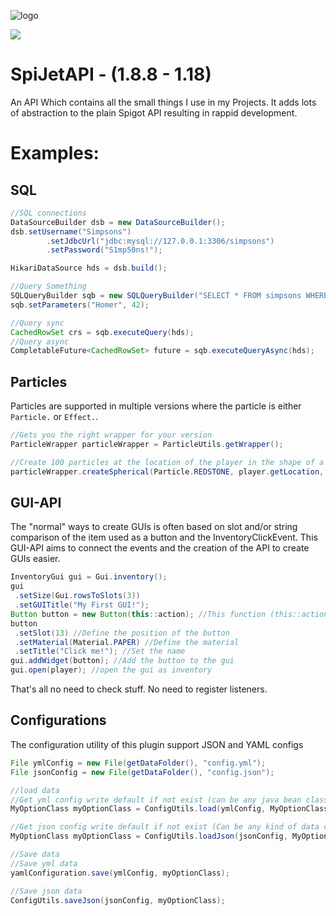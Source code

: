 ![logo](https://raw.githubusercontent.com/worldOneo/SpiJetAPI/master/resources/Logo.png)

[![](https://jitpack.io/v/worldOneo/SpiJetAPI.svg)](https://jitpack.io/#worldOneo/SpiJetAPI)

# SpiJetAPI - (1.8.8 - 1.18)

An API Which contains all the small things I use in my Projects.
It adds lots of abstraction to the plain Spigot API resulting in rappid development.

# Examples:

## SQL

```Java
//SQL connections
DataSourceBuilder dsb = new DataSourceBuilder();
dsb.setUsername("Simpsons")
        .setJdbcUrl("jdbc:mysql://127.0.0.1:3306/simpsons")
        .setPassword("S1mp50ns!");

HikariDataSource hds = dsb.build();

//Query Something
SQLQueryBuilder sqb = new SQLQueryBuilder("SELECT * FROM simpsons WHERE name=? AND age=?;");
sqb.setParameters("Homer", 42);

//Query sync
CachedRowSet crs = sqb.executeQuery(hds);
//Query async
CompletableFuture<CachedRowSet> future = sqb.executeQueryAsync(hds);
```

## Particles

Particles are supported in multiple versions where the particle is either `Particle.` or `Effect.`.

```Java
//Gets you the right wrapper for your version
ParticleWrapper particleWrapper = ParticleUtils.getWrapper();

//Create 100 particles at the location of the player in the shape of a sphere with the radius of 2 for all players
particleWrapper.createSpherical(Particle.REDSTONE, player.getLocation, 100, 2, 2, 2);
```

## GUI-API

The "normal" ways to create GUIs is often based on slot and/or string comparison of the item used as a button and the
InventoryClickEvent. This GUI-API aims to connect the events and the creation of the API to create GUIs easier.

```java
InventoryGui gui = Gui.inventory();
gui
 .setSize(Gui.rowsToSlots(3))
 .setGUITitle("My First GUI!");
Button button = new Button(this::action); //This function (this::action) is called on click
button
 .setSlot(13) //Define the position of the button
 .setMaterial(Material.PAPER) //Define the material
 .setTitle("Click me!"); //Set the name
gui.addWidget(button); //Add the button to the gui
gui.open(player); //open the gui as inventory

```

That's all no need to check stuff. No need to register listeners.

## Configurations

The configuration utility of this plugin support JSON and YAML configs

```Java
File ymlConfig = new File(getDataFolder(), "config.yml");
File jsonConfig = new File(getDataFolder(), "config.json");

//load data
//Get yml config write default if not exist (can be any java bean class)
MyOptionClass myOptionClass = ConfigUtils.load(ymlConfig, MyOptionClass.class, new MyOptionClass());

//Get json config write default if not exist (Can be any kind of data class) 
MyOptionClass myOptionClass = ConfigUtils.loadJson(jsonConfig, MyOptionClass.class, new MyOptionClass());

//Save data
//Save yml data
yamlConfiguration.save(ymlConfig, myOptionClass);

//Save json data
ConfigUtils.saveJson(jsonConfig, myOptionClass);
```
